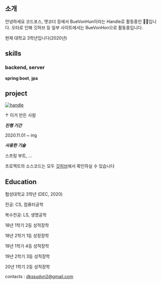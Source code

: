 ## 소개
안녕하세요 코드포스, 앳코더 등에서 BueVonHun이라는 Handle로 활동중인 🎋🐼입니다.
오타로 인해 깃허브 등 일부 사이트에서는 BueVonHon으로 활동중입니다.

현재 대학교 3학년입니다(2020년)

## skills

### backend, server
**spring boot**, **jpa**

## project
[![handle](http://uhs-alphabet.com/api/getSVG?stuID=20180647)](http://uhs-alphabet.com/)

↑ 이거 만든 사람

***진행 기간***

2020.11.01 ~ ing

***사용한 기술***

스프링 부트, ...

프로젝트의 소스코드는 모두 [깃허브](https://github.com/Bue-von-hon)에서 확인하실 수 있습니다

## Education
협성대학교 3학년 (DEC, 2020)

전공: CS, 컴퓨터공학

복수전공: LS, 생명공학

18년 1학기 2등 성적장학

18년 2학기 1등 성정장학

19년 1학기 4등 성적장학

19년 2학기 3등 성적장학

20년 1학기 2등 성적장학

contacts : dkssudvn2@gmail.com
